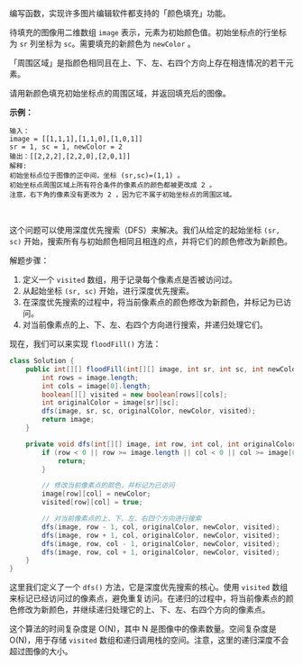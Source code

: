 编写函数，实现许多图片编辑软件都支持的「颜色填充」功能。

待填充的图像用二维数组 `image` 表示，元素为初始颜色值。初始坐标点的行坐标为 `sr` 列坐标为 `sc`。需要填充的新颜色为 `newColor` 。

「周围区域」是指颜色相同且在上、下、左、右四个方向上存在相连情况的若干元素。

请用新颜色填充初始坐标点的周围区域，并返回填充后的图像。

 

**示例：**

```
输入：
image = [[1,1,1],[1,1,0],[1,0,1]] 
sr = 1, sc = 1, newColor = 2
输出：[[2,2,2],[2,2,0],[2,0,1]]
解释: 
初始坐标点位于图像的正中间，坐标 (sr,sc)=(1,1) 。
初始坐标点周围区域上所有符合条件的像素点的颜色都被更改成 2 。
注意，右下角的像素没有更改为 2 ，因为它不属于初始坐标点的周围区域。
```

​                



这个问题可以使用深度优先搜索（DFS）来解决。我们从给定的起始坐标 `(sr, sc)` 开始，搜索所有与初始颜色相同且相连的点，并将它们的颜色修改为新颜色。

解题步骤：

1. 定义一个 `visited` 数组，用于记录每个像素点是否被访问过。
2. 从起始坐标 `(sr, sc)` 开始，进行深度优先搜索。
3. 在深度优先搜索的过程中，将当前像素点的颜色修改为新颜色，并标记为已访问。
4. 对当前像素点的上、下、左、右四个方向进行搜索，并递归处理它们。

现在，我们可以来实现 `floodFill()` 方法：

```java
class Solution {
    public int[][] floodFill(int[][] image, int sr, int sc, int newColor) {
        int rows = image.length;
        int cols = image[0].length;
        boolean[][] visited = new boolean[rows][cols];
        int originalColor = image[sr][sc];
        dfs(image, sr, sc, originalColor, newColor, visited);
        return image;
    }

    private void dfs(int[][] image, int row, int col, int originalColor, int newColor, boolean[][] visited) {
        if (row < 0 || row >= image.length || col < 0 || col >= image[0].length || visited[row][col] || image[row][col] != originalColor) {
            return;
        }

        // 修改当前像素点的颜色，并标记为已访问
        image[row][col] = newColor;
        visited[row][col] = true;

        // 对当前像素点的上、下、左、右四个方向进行搜索
        dfs(image, row - 1, col, originalColor, newColor, visited);
        dfs(image, row + 1, col, originalColor, newColor, visited);
        dfs(image, row, col - 1, originalColor, newColor, visited);
        dfs(image, row, col + 1, originalColor, newColor, visited);
    }
}
```

这里我们定义了一个 `dfs()` 方法，它是深度优先搜索的核心。使用 `visited` 数组来标记已经访问过的像素点，避免重复访问。在递归的过程中，将当前像素点的颜色修改为新颜色，并继续递归处理它的上、下、左、右四个方向的像素点。

这个算法的时间复杂度是 O(N)，其中 N 是图像中的像素数量。空间复杂度是 O(N)，用于存储 `visited` 数组和递归调用栈的空间。注意，这里的递归深度不会超过图像的大小。